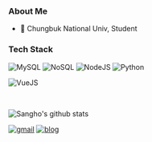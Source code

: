 ### About Me

- 🌟 Chungbuk National Univ, Student 

### Tech Stack

![MySQL](https://img.shields.io/badge/MySQL-4479A1?style=flat-square&logo=MySQL&logoColor=white)
![NoSQL](https://img.shields.io/badge/-NoSQL-green)
![NodeJS](https://img.shields.io/badge/NodeJS-339933?style=flat-square&logo=node.js&logoColor=white)
![Python](https://img.shields.io/badge/-python-brightgreen)


![VueJS](https://img.shields.io/badge/VueJS-4FC08D?style=flat-square&logo=vue.js&logoColor=white)

<br>

![Sangho's github stats](https://github-readme-stats.vercel.app/api?username=pshtkdgh9&show_icons=true&theme=cobalt&hide=contribs,prs)

[![gmail](https://img.shields.io/badge/Gmail-EA4335?style=flat-square&logo=Gmail&logoColor=white)](https://mail.google.com/mail/u/0/?fs=1&tf=cm&source=mailto&to=ssh@chungbuk.ac.kr)
[![blog](https://img.shields.io/badge/Blog-FFA500?style=flat-square&logo=rss&logoColor=white)](https://songsiri.tistory.com/)

